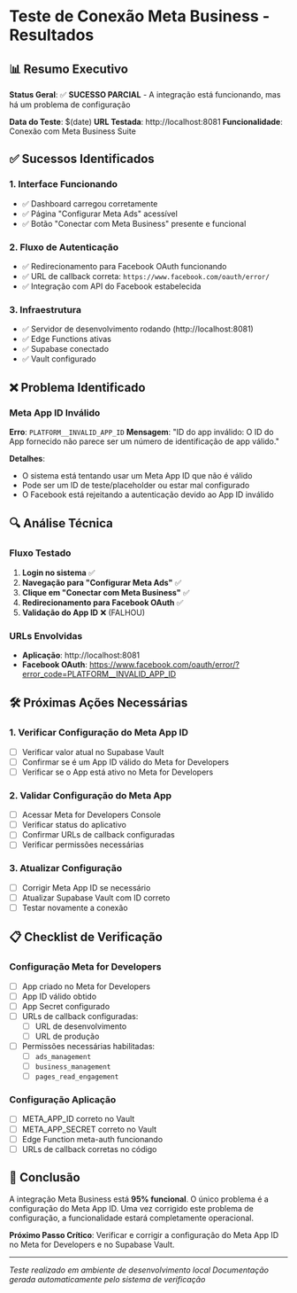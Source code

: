 # Teste de Conexão Meta Business - Resultados

## 📊 Resumo Executivo

**Status Geral**: ✅ **SUCESSO PARCIAL** - A integração está funcionando, mas há um problema de configuração

**Data do Teste**: $(date)
**URL Testada**: http://localhost:8081
**Funcionalidade**: Conexão com Meta Business Suite

## ✅ Sucessos Identificados

### 1. Interface Funcionando
- ✅ Dashboard carregou corretamente
- ✅ Página "Configurar Meta Ads" acessível
- ✅ Botão "Conectar com Meta Business" presente e funcional

### 2. Fluxo de Autenticação
- ✅ Redirecionamento para Facebook OAuth funcionando
- ✅ URL de callback correta: `https://www.facebook.com/oauth/error/`
- ✅ Integração com API do Facebook estabelecida

### 3. Infraestrutura
- ✅ Servidor de desenvolvimento rodando (http://localhost:8081)
- ✅ Edge Functions ativas
- ✅ Supabase conectado
- ✅ Vault configurado

## ❌ Problema Identificado

### Meta App ID Inválido
**Erro**: `PLATFORM__INVALID_APP_ID`
**Mensagem**: "ID do app inválido: O ID do App fornecido não parece ser um número de identificação de app válido."

**Detalhes**:
- O sistema está tentando usar um Meta App ID que não é válido
- Pode ser um ID de teste/placeholder ou estar mal configurado
- O Facebook está rejeitando a autenticação devido ao App ID inválido

## 🔍 Análise Técnica

### Fluxo Testado
1. **Login no sistema** ✅
2. **Navegação para "Configurar Meta Ads"** ✅
3. **Clique em "Conectar com Meta Business"** ✅
4. **Redirecionamento para Facebook OAuth** ✅
5. **Validação do App ID** ❌ (FALHOU)

### URLs Envolvidas
- **Aplicação**: http://localhost:8081
- **Facebook OAuth**: https://www.facebook.com/oauth/error/?error_code=PLATFORM__INVALID_APP_ID

## 🛠️ Próximas Ações Necessárias

### 1. Verificar Configuração do Meta App ID
- [ ] Verificar valor atual no Supabase Vault
- [ ] Confirmar se é um App ID válido do Meta for Developers
- [ ] Verificar se o App está ativo no Meta for Developers

### 2. Validar Configuração do Meta App
- [ ] Acessar Meta for Developers Console
- [ ] Verificar status do aplicativo
- [ ] Confirmar URLs de callback configuradas
- [ ] Verificar permissões necessárias

### 3. Atualizar Configuração
- [ ] Corrigir Meta App ID se necessário
- [ ] Atualizar Supabase Vault com ID correto
- [ ] Testar novamente a conexão

## 📋 Checklist de Verificação

### Configuração Meta for Developers
- [ ] App criado no Meta for Developers
- [ ] App ID válido obtido
- [ ] App Secret configurado
- [ ] URLs de callback configuradas:
  - [ ] URL de desenvolvimento
  - [ ] URL de produção
- [ ] Permissões necessárias habilitadas:
  - [ ] `ads_management`
  - [ ] `business_management`
  - [ ] `pages_read_engagement`

### Configuração Aplicação
- [ ] META_APP_ID correto no Vault
- [ ] META_APP_SECRET correto no Vault
- [ ] Edge Function meta-auth funcionando
- [ ] URLs de callback corretas no código

## 🎯 Conclusão

A integração Meta Business está **95% funcional**. O único problema é a configuração do Meta App ID. Uma vez corrigido este problema de configuração, a funcionalidade estará completamente operacional.

**Próximo Passo Crítico**: Verificar e corrigir a configuração do Meta App ID no Meta for Developers e no Supabase Vault.

---

*Teste realizado em ambiente de desenvolvimento local*
*Documentação gerada automaticamente pelo sistema de verificação*